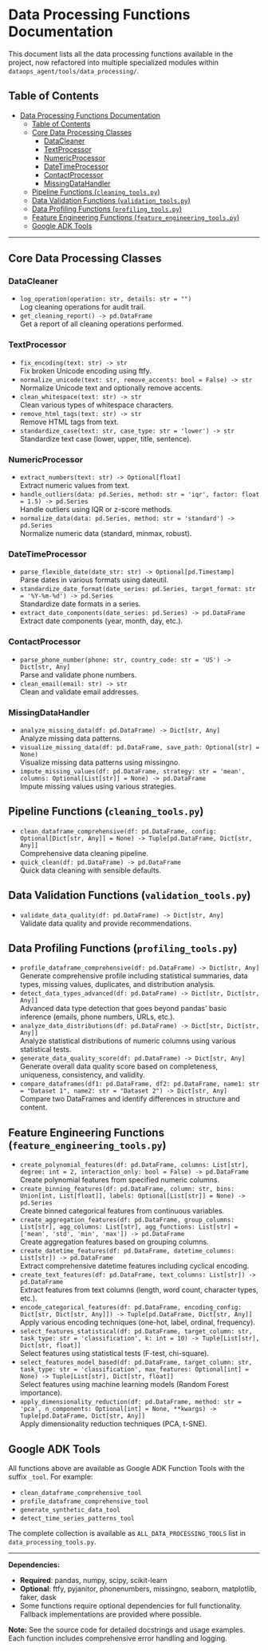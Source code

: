 # Data Processing Functions Documentation

This document lists all the data processing functions available in the project, now refactored into multiple specialized modules within `dataops_agent/tools/data_processing/`.

## Table of Contents
- [Data Processing Functions Documentation](#data-processing-functions-documentation)
  - [Table of Contents](#table-of-contents)
  - [Core Data Processing Classes](#core-data-processing-classes)
    - [DataCleaner](#datacleaner)
    - [TextProcessor](#textprocessor)
    - [NumericProcessor](#numericprocessor)
    - [DateTimeProcessor](#datetimeprocessor)
    - [ContactProcessor](#contactprocessor)
    - [MissingDataHandler](#missingdatahandler)
  - [Pipeline Functions (`cleaning_tools.py`)](#pipeline-functions-cleaning_toolspy)
  - [Data Validation Functions (`validation_tools.py`)](#data-validation-functions-validation_toolspy)
  - [Data Profiling Functions (`profiling_tools.py`)](#data-profiling-functions-profiling_toolspy)
  - [Feature Engineering Functions (`feature_engineering_tools.py`)](#feature-engineering-functions-feature_engineering_toolspy)
  - [Google ADK Tools](#google-adk-tools)

---

## Core Data Processing Classes

### DataCleaner
- `log_operation(operation: str, details: str = "")`  
  Log cleaning operations for audit trail.
- `get_cleaning_report() -> pd.DataFrame`  
  Get a report of all cleaning operations performed.

### TextProcessor
- `fix_encoding(text: str) -> str`  
  Fix broken Unicode encoding using ftfy.
- `normalize_unicode(text: str, remove_accents: bool = False) -> str`  
  Normalize Unicode text and optionally remove accents.
- `clean_whitespace(text: str) -> str`  
  Clean various types of whitespace characters.
- `remove_html_tags(text: str) -> str`  
  Remove HTML tags from text.
- `standardize_case(text: str, case_type: str = 'lower') -> str`  
  Standardize text case (lower, upper, title, sentence).

### NumericProcessor
- `extract_numbers(text: str) -> Optional[float]`  
  Extract numeric values from text.
- `handle_outliers(data: pd.Series, method: str = 'iqr', factor: float = 1.5) -> pd.Series`  
  Handle outliers using IQR or z-score methods.
- `normalize_data(data: pd.Series, method: str = 'standard') -> pd.Series`  
  Normalize numeric data (standard, minmax, robust).

### DateTimeProcessor
- `parse_flexible_date(date_str: str) -> Optional[pd.Timestamp]`  
  Parse dates in various formats using dateutil.
- `standardize_date_format(date_series: pd.Series, target_format: str = '%Y-%m-%d') -> pd.Series`  
  Standardize date formats in a series.
- `extract_date_components(date_series: pd.Series) -> pd.DataFrame`  
  Extract date components (year, month, day, etc.).

### ContactProcessor
- `parse_phone_number(phone: str, country_code: str = 'US') -> Dict[str, Any]`  
  Parse and validate phone numbers.
- `clean_email(email: str) -> str`  
  Clean and validate email addresses.

### MissingDataHandler
- `analyze_missing_data(df: pd.DataFrame) -> Dict[str, Any]`  
  Analyze missing data patterns.
- `visualize_missing_data(df: pd.DataFrame, save_path: Optional[str] = None)`  
  Visualize missing data patterns using missingno.
- `impute_missing_values(df: pd.DataFrame, strategy: str = 'mean', columns: Optional[List[str]] = None) -> pd.DataFrame`  
  Impute missing values using various strategies.

## Pipeline Functions (`cleaning_tools.py`)
- `clean_dataframe_comprehensive(df: pd.DataFrame, config: Optional[Dict[str, Any]] = None) -> Tuple[pd.DataFrame, Dict[str, Any]]`  
  Comprehensive data cleaning pipeline.
- `quick_clean(df: pd.DataFrame) -> pd.DataFrame`  
  Quick data cleaning with sensible defaults.

## Data Validation Functions (`validation_tools.py`)
- `validate_data_quality(df: pd.DataFrame) -> Dict[str, Any]`  
  Validate data quality and provide recommendations.

## Data Profiling Functions (`profiling_tools.py`)
- `profile_dataframe_comprehensive(df: pd.DataFrame) -> Dict[str, Any]`  
  Generate comprehensive profile including statistical summaries, data types, missing values, duplicates, and distribution analysis.
- `detect_data_types_advanced(df: pd.DataFrame) -> Dict[str, Dict[str, Any]]`  
  Advanced data type detection that goes beyond pandas' basic inference (emails, phone numbers, URLs, etc.).
- `analyze_data_distributions(df: pd.DataFrame) -> Dict[str, Dict[str, Any]]`  
  Analyze statistical distributions of numeric columns using various statistical tests.
- `generate_data_quality_score(df: pd.DataFrame) -> Dict[str, Any]`  
  Generate overall data quality score based on completeness, uniqueness, consistency, and validity.
- `compare_dataframes(df1: pd.DataFrame, df2: pd.DataFrame, name1: str = "Dataset 1", name2: str = "Dataset 2") -> Dict[str, Any]`  
  Compare two DataFrames and identify differences in structure and content.

## Feature Engineering Functions (`feature_engineering_tools.py`)
- `create_polynomial_features(df: pd.DataFrame, columns: List[str], degree: int = 2, interaction_only: bool = False) -> pd.DataFrame`  
  Create polynomial features from specified numeric columns.
- `create_binning_features(df: pd.DataFrame, column: str, bins: Union[int, List[float]], labels: Optional[List[str]] = None) -> pd.Series`  
  Create binned categorical features from continuous variables.
- `create_aggregation_features(df: pd.DataFrame, group_columns: List[str], agg_columns: List[str], agg_functions: List[str] = ['mean', 'std', 'min', 'max']) -> pd.DataFrame`  
  Create aggregation features based on grouping columns.
- `create_datetime_features(df: pd.DataFrame, datetime_columns: List[str]) -> pd.DataFrame`  
  Extract comprehensive datetime features including cyclical encoding.
- `create_text_features(df: pd.DataFrame, text_columns: List[str]) -> pd.DataFrame`  
  Extract features from text columns (length, word count, character types, etc.).
- `encode_categorical_features(df: pd.DataFrame, encoding_config: Dict[str, Dict[str, Any]]) -> Tuple[pd.DataFrame, Dict[str, Any]]`  
  Apply various encoding techniques (one-hot, label, ordinal, frequency).
- `select_features_statistical(df: pd.DataFrame, target_column: str, task_type: str = 'classification', k: int = 10) -> Tuple[List[str], Dict[str, float]]`  
  Select features using statistical tests (F-test, chi-square).
- `select_features_model_based(df: pd.DataFrame, target_column: str, task_type: str = 'classification', max_features: Optional[int] = None) -> Tuple[List[str], Dict[str, float]]`  
  Select features using machine learning models (Random Forest importance).
- `apply_dimensionality_reduction(df: pd.DataFrame, method: str = 'pca', n_components: Optional[int] = None, **kwargs) -> Tuple[pd.DataFrame, Dict[str, Any]]`  
  Apply dimensionality reduction techniques (PCA, t-SNE).


## Google ADK Tools

All functions above are available as Google ADK Function Tools with the suffix `_tool`. For example:
- `clean_dataframe_comprehensive_tool`
- `profile_dataframe_comprehensive_tool`
- `generate_synthetic_data_tool`
- `detect_time_series_patterns_tool`

The complete collection is available as `ALL_DATA_PROCESSING_TOOLS` list in `data_processing_tools.py`.

---

**Dependencies:**
- **Required**: pandas, numpy, scipy, scikit-learn
- **Optional**: ftfy, pyjanitor, phonenumbers, missingno, seaborn, matplotlib, faker, dask
- Some functions require optional dependencies for full functionality. Fallback implementations are provided where possible.

**Note:**
See the source code for detailed docstrings and usage examples. Each function includes comprehensive error handling and logging.

